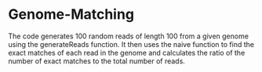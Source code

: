 # Genome-Matching
The code generates 100 random reads of length 100 from a given genome using the generateReads function. It then uses the naive function to find the exact matches of each read in the genome and calculates the ratio of the number of exact matches to the total number of reads.
